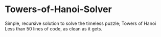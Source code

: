 # Towers-of-Hanoi-Solver
Simple, recursive solution to solve the timeless puzzle; Towers of Hanoi
Less than 50 lines of code, as clean as it gets.
